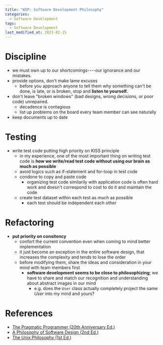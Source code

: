 ```yaml
---
title: "WIP: Software Development Philosophy"
categories:
  - Software Development
tags:
  - Software Development
last_modified_at: 2023-02-15
---
```


# Discipline

- we must own up to our shortcomings----our ignorance and our mistakes.  
- provide options, don't make lame excuses
  - before you approach anyone to tell them why something can't be done, is late, or is broken, stop and **listen to yourself.**  
- don't leave "broken windows" (bad designs, wrong decisions, or poor code) unrepaired.  
  - decadence is contagious  
  - list up problems on the board every team member can see naturally  
- keep documents up to date

# Testing

- write test code putting high priority on KISS principle
  - in my experience, one of the most important thing on writing test code is **how we write/read test code without using our brain as much as possible**
  - avoid logics such as if-statement and for-loop in test code
  - condone to copy and paste code
    - organizing test code similarily with application code is often hard work and doesn't correspond to cost to do it and maintain the code
  - create test dataset within each test as much as possible
    - each test should be independent each other  
# Refactoring

- **put priority on consitency**
  - confort the current convention even when coming to mind better implementation
  - it just become an exception in the entire software design, that increases the complexity and tends to lose the order
  - before modifying them, share the ideas and consideration in your mind with team members first
    - **software development seems to be close to philosophizing**; we have to share and match our recognition and understanding about abstract images in our mind
      - e.g. does the `User` class actually completely project the same *User* into my mind and yours?  

# References

- [The Pragmatic Programmer (20th Anniversary Ed.)](https://pragprog.com/titles/tpp20/the-pragmatic-programmer-20th-anniversary-edition/)
- [A Philosophy of Software Design (2nd Ed.)](https://www.amazon.co.jp/-/en/John-Ousterhout/dp/1732102201)
- [The Unix Philosophy (1st Ed.)](https://www.amazon.co.jp/UNIX-Philosophy-Mike-Gancarz/dp/1555581234)
